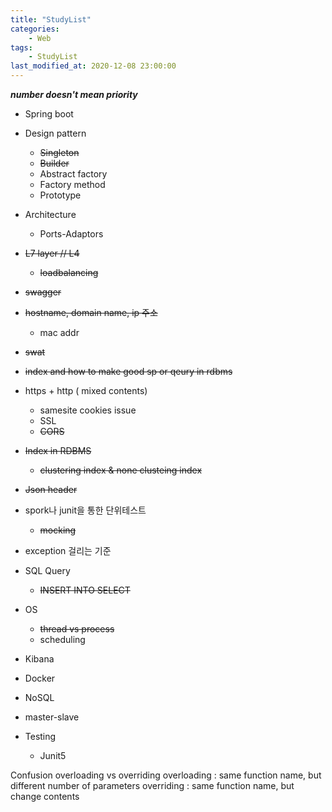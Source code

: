 ```yaml
---
title: "StudyList"
categories:
    - Web
tags:
    - StudyList
last_modified_at: 2020-12-08 23:00:00
---
```


***number doesn't mean priority***

- Spring boot
- Design pattern
   - ~~Singleton~~
   - ~~Builder~~
   - Abstract factory
   - Factory method
   - Prototype
- Architecture
    - Ports-Adaptors
- ~~L7 layer // L4~~
   - ~~loadbalancing~~ 
- ~~swagger~~
- ~~hostname, domain name, ip 주소~~
    - mac addr
- ~~swat~~
- ~~index and how to make good sp or qeury in rdbms~~
- https + http ( mixed contents)
   - samesite cookies issue
   - SSL
   - ~~CORS~~
- ~~Index in RDBMS~~
   - ~~clustering index & none clusteing index~~

- ~~Json header~~
- spork나 junit을 통한 단위테스트
    - ~~mocking~~
- exception 걸리는 기준
- SQL Query
    - ~~INSERT INTO SELECT~~
- OS 
    - ~~thread vs process~~
    - scheduling
- Kibana
- Docker
- NoSQL
- master-slave
- Testing
    - Junit5


Confusion
overloading vs overriding
overloading : same function name, but different number of parameters
overriding : same function name, but change contents